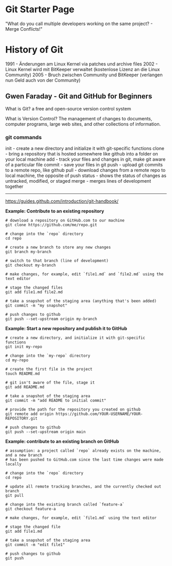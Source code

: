 # Git Starter Page #

"What do you call multiple developers working on the same project? - Merge Conflicts!"

# History of Git # 
1991 - Änderungen am Linux Kernel via patches und archive files
2002 - Linux Kernel wird mit BitKeeper verwaltet (kostenlose Lizenz an die Linux Community)
2005 - Bruch zwischen Community und BitKeeper (verlangen nun Geld auch von der Community)

## Gwen Faraday - Git and GitHub for Beginners ##

What is Git?
a free and open-source version control system

What is Version Control?
The management of changes to documents, computer programs, large web sites, and other collections of information.

### git commands ###

init   - create a new directory and initialize it with git-specific functions
clone  - bring a repository that is hosted somewhere like github into a folder on your local machine
add    - track your files and changes in git, make git aware of a particular file
commit - save your files in git
push   - upload git commits to a remote repo, like github
pull   - download changes from a remote repo to local machine, the opposite of push
status - shows the status of changes as untracked, modified, or staged
merge  - merges lines of development together

---------------------------------------
https://guides.github.com/introduction/git-handbook/

**Example: Contribute to an existing repository**
```code=bash
# download a repository on GitHub.com to our machine
git clone https://github.com/me/repo.git

# change into the `repo` directory
cd repo

# create a new branch to store any new changes
git branch my-branch

# switch to that branch (line of development)
git checkout my-branch

# make changes, for example, edit `file1.md` and `file2.md` using the text editor

# stage the changed files
git add file1.md file2.md

# take a snapshot of the staging area (anything that's been added)
git commit -m "my snapshot"

# push changes to github
git push --set-upstream origin my-branch
```
**Example: Start a new repository and publish it to GitHub**
```code=bash
# create a new directory, and initialize it with git-specific functions
git init my-repo

# change into the `my-repo` directory
cd my-repo

# create the first file in the project
touch README.md

# git isn't aware of the file, stage it
git add README.md

# take a snapshot of the staging area
git commit -m "add README to initial commit"

# provide the path for the repository you created on github
git remote add origin https://github.com/YOUR-USERNAME/YOUR-REPOSITORY.git

# push changes to github
git push --set-upstream origin main
```
**Example: contribute to an existing branch on GitHub**
```code=bash
# assumption: a project called `repo` already exists on the machine, and a new branch 
# has been pushed to GitHub.com since the last time changes were made locally

# change into the `repo` directory
cd repo

# update all remote tracking branches, and the currently checked out branch
git pull

# change into the existing branch called `feature-a`
git checkout feature-a

# make changes, for example, edit `file1.md` using the text editor

# stage the changed file
git add file1.md

# take a snapshot of the staging area
git commit -m "edit file1"

# push changes to github
git push
```
